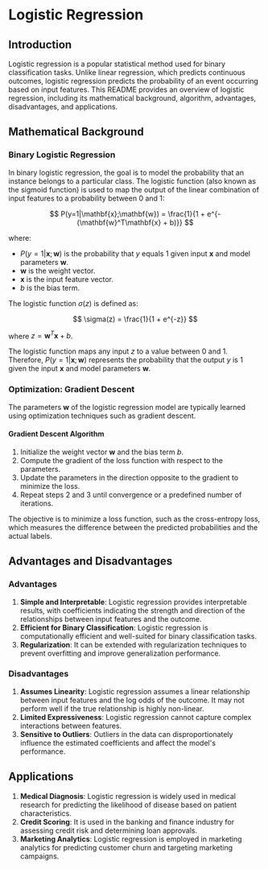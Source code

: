 # Logistic Regression

## Introduction

Logistic regression is a popular statistical method used for binary classification tasks. Unlike linear regression, which predicts continuous outcomes, logistic regression predicts the probability of an event occurring based on input features. This README provides an overview of logistic regression, including its mathematical background, algorithm, advantages, disadvantages, and applications.

## Mathematical Background

### Binary Logistic Regression

In binary logistic regression, the goal is to model the probability that an instance belongs to a particular class. The logistic function (also known as the sigmoid function) is used to map the output of the linear combination of input features to a probability between 0 and 1:

$$
P(y=1|\mathbf{x};\mathbf{w}) = \frac{1}{1 + e^{-(\mathbf{w}^T\mathbf{x} + b)}}
$$

where:
- $P(y=1|\mathbf{x};\mathbf{w})$ is the probability that $y$ equals 1 given input $\mathbf{x}$ and model parameters $\mathbf{w}$.
- $\mathbf{w}$ is the weight vector.
- $\mathbf{x}$ is the input feature vector.
- $b$ is the bias term.

The logistic function $\sigma(z)$ is defined as:

$$
\sigma(z) = \frac{1}{1 + e^{-z}}
$$

where $z = \mathbf{w}^T\mathbf{x} + b$.

The logistic function maps any input $z$ to a value between 0 and 1. Therefore, $P(y=1|\mathbf{x};\mathbf{w})$ represents the probability that the output $y$ is 1 given the input $\mathbf{x}$ and model parameters $\mathbf{w}$.

### Optimization: Gradient Descent

The parameters $\mathbf{w}$ of the logistic regression model are typically learned using optimization techniques such as gradient descent. 

#### Gradient Descent Algorithm

1. Initialize the weight vector $\mathbf{w}$ and the bias term $b$.
2. Compute the gradient of the loss function with respect to the parameters.
3. Update the parameters in the direction opposite to the gradient to minimize the loss.
4. Repeat steps 2 and 3 until convergence or a predefined number of iterations.

The objective is to minimize a loss function, such as the cross-entropy loss, which measures the difference between the predicted probabilities and the actual labels.

## Advantages and Disadvantages

### Advantages

1. **Simple and Interpretable**: Logistic regression provides interpretable results, with coefficients indicating the strength and direction of the relationships between input features and the outcome.
2. **Efficient for Binary Classification**: Logistic regression is computationally efficient and well-suited for binary classification tasks.
3. **Regularization**: It can be extended with regularization techniques to prevent overfitting and improve generalization performance.

### Disadvantages

1. **Assumes Linearity**: Logistic regression assumes a linear relationship between input features and the log odds of the outcome. It may not perform well if the true relationship is highly non-linear.
2. **Limited Expressiveness**: Logistic regression cannot capture complex interactions between features.
3. **Sensitive to Outliers**: Outliers in the data can disproportionately influence the estimated coefficients and affect the model's performance.

## Applications

1. **Medical Diagnosis**: Logistic regression is widely used in medical research for predicting the likelihood of disease based on patient characteristics.
2. **Credit Scoring**: It is used in the banking and finance industry for assessing credit risk and determining loan approvals.
3. **Marketing Analytics**: Logistic regression is employed in marketing analytics for predicting customer churn and targeting marketing campaigns.

